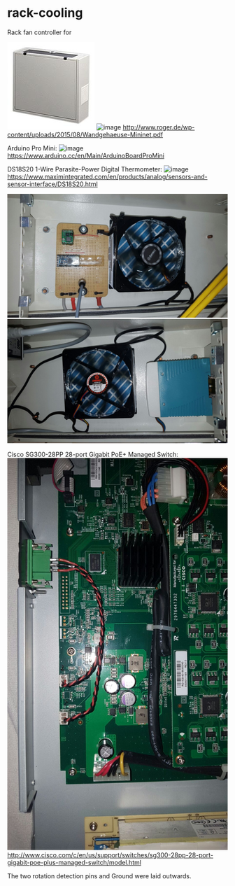 # rack-cooling
Rack fan controller for

![image](https://raw.githubusercontent.com/mbr1989/rack-cooling/master/pics/219SjhDcERL.jpg)
![image](https://raw.githubusercontent.com/mbr1989/rack-cooling/master/pics/Zubeh%C3%B6r-Mininet.JPG)
http://www.roger.de/wp-content/uploads/2015/08/Wandgehaeuse-Mininet.pdf

Arduino Pro Mini:
![image](https://www.arduino.cc/en/uploads/Main/ProMiniFront.jpg)
https://www.arduino.cc/en/Main/ArduinoBoardProMini

DS18S20 1-Wire Parasite-Power Digital Thermometer:
![image](http://www.14core.com/wp-content/uploads/2015/11/Temperature-Sensor-Dallas-Pinout-Diagram.jpg)
https://www.maximintegrated.com/en/products/analog/sensors-and-sensor-interface/DS18S20.html

![image](https://raw.githubusercontent.com/mbr1989/rack-cooling/master/pics/IMG-20160804-WA0006.jpg)
![image](https://raw.githubusercontent.com/mbr1989/rack-cooling/master/pics/IMG-20160804-WA0008.jpg)

Cisco SG300-28PP 28-port Gigabit PoE+ Managed Switch:
![image](https://raw.githubusercontent.com/mbr1989/rack-cooling/master/pics/IMG-20160804-WA0017.jpg)
http://www.cisco.com/c/en/us/support/switches/sg300-28pp-28-port-gigabit-poe-plus-managed-switch/model.html

The two rotation detection pins and Ground were laid outwards.


